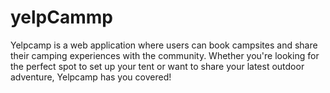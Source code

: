 # yelpCammp
Yelpcamp is a web application where users can book campsites and share their camping experiences with the community. Whether you're looking for the perfect spot to set up your tent or want to share your latest outdoor adventure, Yelpcamp has you covered!
